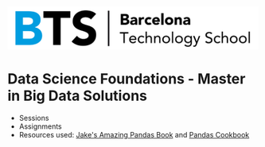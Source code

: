 ![BTS](/Logo-BTS.jpg)

# Data Science Foundations - Master in Big Data Solutions
- Sessions
- Assignments
- Resources used: [Jake's Amazing Pandas Book](https://jakevdp.github.io/PythonDataScienceHandbook/) and [Pandas Cookbook](https://github.com/jvns/pandas-cookbook)
